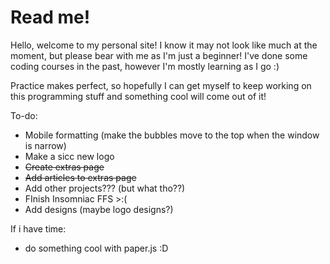 # Read me!

Hello, welcome to my personal site! I know it may not look like much at the moment, but please bear with me as I'm just a beginner!
I've done some coding courses in the past, however I'm mostly learning as I go :) 

Practice makes perfect, so hopefully I can get myself to keep working on this programming stuff and something cool will come out of it!

To-do:

- Mobile formatting (make the bubbles move to the top when the window is narrow)
- Make a sicc new logo
- ~~Create extras page~~
- ~~Add articles to extras page~~
- Add other projects??? (but what tho??)
- FInish Insomniac FFS >:(
- Add designs (maybe logo designs?)

If i have time:
- do something cool with paper.js :D
